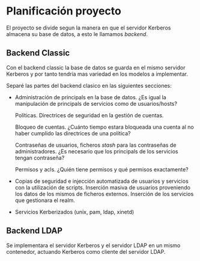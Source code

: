 # Planificación proyecto

El proyecto se divide segun la manera en que el servidor Kerberos almacena su base de datos, a esto le llamamos _backend_.

## Backend Classic
Con el backend classic la base de datos se guarda en el mismo servidor Kerberos y por tanto tendría mas variedad en los modelos a implementar.

Separé las partes del backend clasico en las siguientes secciones:

- Administración de principals en la base de datos. ¿Es igual la manipulación de principals de servicios como de usuarios/hosts?
  
  Políticas. Directrices de seguridad en la gestión de cuentas.
  
  Bloqueo de cuentas. ¿Cuánto tiempo estara bloqueada una cuenta al no haber cumplido las directrices de una política?
  
  Contraseñas de usuarios, ficheros _stash_  para las contraseñas de administradores. ¿Es necesario que los principals de los servicios tengan contraseña?
  
  Permisos y acls. ¿Quién tiene permisos y qué permisos exactamente?
  
- Copias de seguridad e injección automatizada de usuarios y servicios con la utilización de scripts.
  Inserción masiva de usuarios proveniendo los datos de los mismos de ficheros externos.
  Inserción de los servicios que gestionara el realm.
  
- Servicios Kerberizados (unix, pam, ldap, xinetd)

## Backend LDAP
Se implementara el servidor Kerberos y el servidor LDAP en un mismo contenedor, actuando Kerberos como cliente del servidor LDAP.

